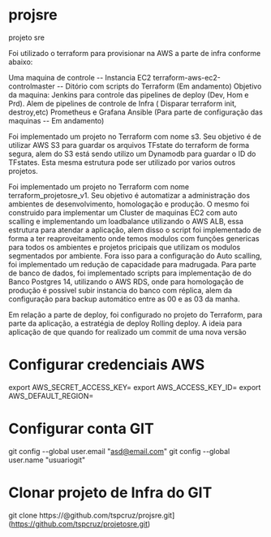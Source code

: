 # projsre
projeto sre

Foi utilizado o terraform para provisionar na AWS a parte de infra conforme abaixo:

Uma maquina de controle -- Instancia EC2
terraform-aws-ec2-controlmaster -- Ditório com scripts do Terraform (Em andamento)
 Objetivo da maquina:
  Jenkins para controle das pipelines de deploy (Dev, Hom e Prd). Alem de pipelines de controle de Infra ( Disparar terraform init, destroy,etc)
  Prometheus e Grafana
  Ansible (Para parte de configuração das maquinas -- Em andamento)

Foi implementado um projeto no Terraform com nome s3. Seu objetivo é de utilizar AWS S3 para guardar os arquivos TFstate do terraform de forma segura, alem do S3 está sendo utilizo um Dynamodb para guardar o ID do TFstates. Esta mesma estrutura pode ser utilizado por varios outros projetos.

Foi implementado um projeto no Terraform com nome terraform_projetosre_v1. Seu objetivo é automatizar a administração dos ambientes de desenvolvimento, homologação e produção. O mesmo foi construido para implementar um Cluster de maquinas EC2 com auto scalling e implementando um loadbalance utilizando o AWS ALB, essa estrutura para atendar a aplicação, alem disso o script foi implementado de forma a ter reaproveitamento onde temos modulos com funções genericas para todos os ambientes e projetos pricipais que utilizam os modulos segmentados por ambiente. Fora isso para a configuração do Auto scalling, foi implementado um redução de capacidade para madrugada. Para parte de banco de dados, foi implementado scripts para implementação de do Banco Postgres 14, utilizando o AWS RDS, onde para homologação de produção é possivel subir instancia do banco com réplica, alem da configuração para backup automático entre as 00 e as 03 da manha.

Em relação a parte de deploy, foi configurado no projeto do Terraform, para parte da aplicação, a estratégia de deploy Rolling deploy. 
A ideia para aplicação de que quando for realizado um commit de uma nova versão 




# Configurar credenciais AWS
export AWS_SECRET_ACCESS_KEY=
export AWS_ACCESS_KEY_ID=
export AWS_DEFAULT_REGION=

# Configurar conta GIT
 git config --global user.email "asd@email.com"
 git config --global user.name "usuariogit"

 # Clonar projeto de Infra do GIT
 git clone https://@github.com/tspcruz/projsre.git](https://github.com/tspcruz/projetosre.git)
